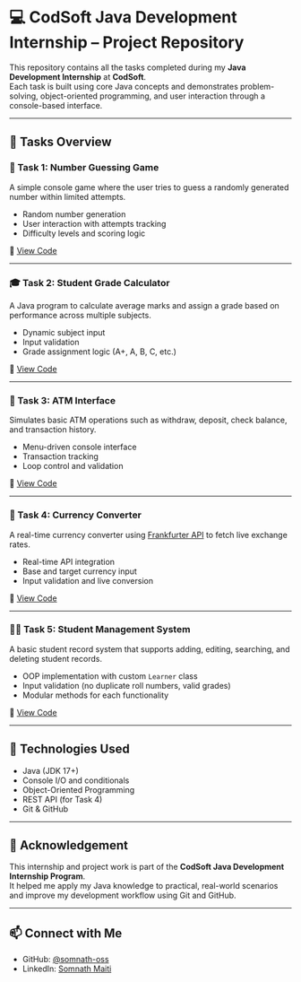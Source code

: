 # 💻 CodSoft Java Development Internship – Project Repository

This repository contains all the tasks completed during my **Java Development Internship** at **CodSoft**.  
Each task is built using core Java concepts and demonstrates problem-solving, object-oriented programming, and user interaction through a console-based interface.

---

## 📁 Tasks Overview

### 🔢 Task 1: Number Guessing Game
A simple console game where the user tries to guess a randomly generated number within limited attempts.
- Random number generation
- User interaction with attempts tracking
- Difficulty levels and scoring logic

📂 [View Code](./Task1_NumberGuessingGame)

---

### 🎓 Task 2: Student Grade Calculator
A Java program to calculate average marks and assign a grade based on performance across multiple subjects.
- Dynamic subject input
- Input validation
- Grade assignment logic (A+, A, B, C, etc.)

📂 [View Code](./Task2_GradeCalculator)

---

### 🏧 Task 3: ATM Interface
Simulates basic ATM operations such as withdraw, deposit, check balance, and transaction history.
- Menu-driven console interface
- Transaction tracking
- Loop control and validation

📂 [View Code](./Task3_ATMInterface)

---

### 💱 Task 4: Currency Converter
A real-time currency converter using [Frankfurter API](https://www.frankfurter.app) to fetch live exchange rates.
- Real-time API integration
- Base and target currency input
- Input validation and live conversion

📂 [View Code](./Task4_CurrencyConverter)

---

### 🧑‍🎓 Task 5: Student Management System
A basic student record system that supports adding, editing, searching, and deleting student records.
- OOP implementation with custom `Learner` class
- Input validation (no duplicate roll numbers, valid grades)
- Modular methods for each functionality

📂 [View Code](./Task5_StudentManagementSystem)

---

## 🚀 Technologies Used
- Java (JDK 17+)
- Console I/O and conditionals
- Object-Oriented Programming
- REST API (for Task 4)
- Git & GitHub

---

## 🙌 Acknowledgement
This internship and project work is part of the **CodSoft Java Development Internship Program**.  
It helped me apply my Java knowledge to practical, real-world scenarios and improve my development workflow using Git and GitHub.

---

## 📫 Connect with Me
- GitHub: [@somnath-oss](https://github.com/somnath-oss)
- LinkedIn: [Somnath Maiti](https://www.linkedin.com/in/somnath-maiti/)

